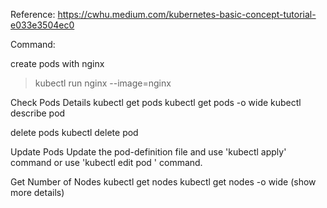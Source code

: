 Reference:
https://cwhu.medium.com/kubernetes-basic-concept-tutorial-e033e3504ec0


Command:

create pods with nginx
> kubectl run nginx --image=nginx

Check Pods Details
kubectl get pods
kubectl get pods -o wide
kubectl describe pod <pod-name>
  
delete pods
kubectl delete pod <pod-name>
  
Update Pods
Update the pod-definition file and use 'kubectl apply' command or use 'kubectl edit pod <pod-name>' command.
  
  
Get Number of Nodes
kubectl get nodes
kubectl get nodes -o wide (show more details)
